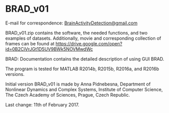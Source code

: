 # BRAD_v01
E-mail for correspondence: BrainActivityDetection@gmail.com

BRAD_v01.zip contains the software, the needed functions, and two examples of datasets. Additionally, movie and corresponding collection of frames can be found at https://drive.google.com/open?id=0B2CiVrJGt1D5UV9BWk5NOVMwdWc

BRAD: Documentation contains the detailed description of using GUI BRAD.

The program is tested for MATLAB R2014b, R2015b, R2016a, and R2016b versions.

Initial version BRAD_v01 is made by Anna Pidnebesna, Department of Nonlinear Dynamics and Complex Systems, Institute of Computer Science, The Czech Academy of Sciences, Prague, Czech Republic.

Last change: 11th of February 2017.

